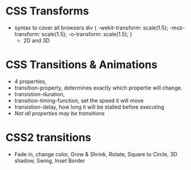 # CSS Transforms
- syntax to cover all browsers
  div {
    -wekit-transform: scale(1.5);
    -moz-transform: scale(1.5);
    -o-transform: scale(1.5);
  }
  - 2D and 3D

# CSS Transitions & Animations
- 4 properties,
- transition-property, determines exactly which propertie will change.
- transistion-duration,
- transition-timing-function, set the speed it will move
- transistion-delay, how long it will be stalled before executing
- *Not all properties may be transitions*

# CSS2 transitions
- Fade in, change color, Grow & Shrink, Rotate, Square to Circle, 3D shadow, Swing, Inset Border 